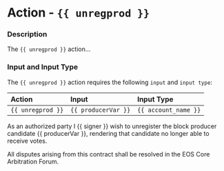 # Action - `{{ unregprod }}`

### Description

The `{{ unregprod }}` action... 

### Input and Input Type

The `{{ unregprod }}` action requires the following `input` and `input type`:

| Action | Input | Input Type |
|:--|:--|:--|
| `{{ unregprod }}` | `{{ producerVar }}` | `{{ account_name }}` |

As an authorized party I {{ signer }} wish to unregister the block producer candidate {{ producerVar }}, rendering that candidate no longer able to receive votes.

All disputes arising from this contract shall be resolved in the EOS Core Arbitration Forum. 
